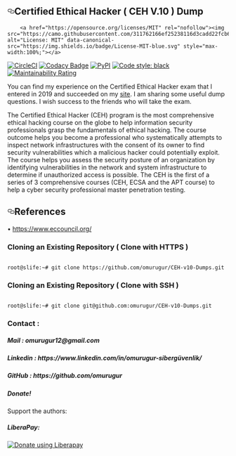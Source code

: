 <div class="Box-body">
        <article class="markdown-body entry-content p-5" itemprop="text"><h1><a id="user-content-birdwatcher" class="anchor" aria-hidden="true" href="#CEH-v10-Dumps"><svg class="octicon octicon-link" viewBox="0 0 16 16" version="1.1" width="16" height="16" aria-hidden="true"><path fill-rule="evenodd" d="M4 9h1v1H4c-1.5 0-3-1.69-3-3.5S2.55 3 4 3h4c1.45 0 3 1.69 3 3.5 0 1.41-.91 2.72-2 3.25V8.59c.58-.45 1-1.27 1-2.09C10 5.22 8.98 4 8 4H4c-.98 0-2 1.22-2 2.5S3 9 4 9zm9-3h-1v1h1c1 0 2 1.22 2 2.5S13.98 12 13 12H9c-.98 0-2-1.22-2-2.5 0-.83.42-1.64 1-2.09V6.25c-1.09.53-2 1.84-2 3.25C6 11.31 7.55 13 9 13h4c1.45 0 3-1.69 3-3.5S14.5 6 13 6z"></path></svg></a>Certified Ethical Hacker ( CEH V.10 ) Dump</h1>
<p>
        
        
        <a href="https://opensource.org/licenses/MIT" rel="nofollow"><img src="https://camo.githubusercontent.com/311762166ef25238116d3cadd22fcb6091edab98/68747470733a2f2f696d672e736869656c64732e696f2f62616467652f4c6963656e73652d4d49542d626c75652e737667" alt="License: MIT" data-canonical-src="https://img.shields.io/badge/License-MIT-blue.svg" style="max-width:100%;"></a>
<a href="https://circleci.com/gh/cleanunicorn/karl" rel="nofollow"><img src="https://camo.githubusercontent.com/333a79c46aa2f185b528b1ed28605c71396f75b4/68747470733a2f2f636972636c6563692e636f6d2f67682f636c65616e756e69636f726e2f6b61726c2f747265652f6d61737465722e7376673f7374796c653d736869656c64" alt="CircleCI" data-canonical-src="https://circleci.com/gh/cleanunicorn/karl/tree/master.svg?style=shield" style="max-width:100%;"></a>
<a href="https://www.codacy.com/app/lucadanielcostin/karl" rel="nofollow"><img src="https://camo.githubusercontent.com/425ca3b439010840d6472b8c8a816ac29fdb8c9b/68747470733a2f2f6170692e636f646163792e636f6d2f70726f6a6563742f62616467652f47726164652f3533626233626130656435303434373639386537373565646433393762616137" alt="Codacy Badge" data-canonical-src="https://api.codacy.com/project/badge/Grade/53bb3ba0ed50447698e775edd397baa7" style="max-width:100%;"></a>
<a href="https://pypi.org/project/karl/" rel="nofollow"><img src="https://camo.githubusercontent.com/424da119735be07ae2897e26d29bef883245cf29/68747470733a2f2f696d672e736869656c64732e696f2f707970692f762f6b61726c2e737667" alt="PyPI" data-canonical-src="https://img.shields.io/pypi/v/karl.svg" style="max-width:100%;"></a>
<a href="https://github.com/ambv/black"><img src="https://camo.githubusercontent.com/28a51fe3a2c05048d8ca8ecd039d6b1619037326/68747470733a2f2f696d672e736869656c64732e696f2f62616467652f636f64652532307374796c652d626c61636b2d3030303030302e737667" alt="Code style: black" data-canonical-src="https://img.shields.io/badge/code%20style-black-000000.svg" style="max-width:100%;"></a>
<a href="https://sonarcloud.io/dashboard?id=cleanunicorn_karl" rel="nofollow"><img src="https://camo.githubusercontent.com/e8d9b7ad53d0f16c91daeb1c346da0d3575f1eb9/68747470733a2f2f736f6e6172636c6f75642e696f2f6170692f70726f6a6563745f6261646765732f6d6561737572653f70726f6a6563743d636c65616e756e69636f726e5f6b61726c266d65747269633d7371616c655f726174696e67" alt="Maintainability Rating" data-canonical-src="https://sonarcloud.io/api/project_badges/measure?project=cleanunicorn_karl&amp;metric=sqale_rating" style="max-width:100%;"></a></p>

You can find my experience on the Certified Ethical Hacker exam that I entered in 2019 and succeeded on my <a href="https://www.justsecnow.com/ceh-nedir-ceh-nasil-alinir-certified-ethical-hacker/">site</a>. I am sharing some useful dump questions. I wish success to the friends who will take the exam.

The Certified Ethical Hacker (CEH) program is the most comprehensive ethical hacking course on the globe to help information security professionals grasp the fundamentals of ethical hacking. The course outcome helps you become a professional who systematically attempts to inspect network infrastructures with the consent of its owner to find security vulnerabilities which a malicious hacker could potentially exploit. The course helps you assess the security posture of an organization by identifying vulnerabilities in the network and system infrastructure to determine if unauthorized access is possible. The CEH is the first of a series of 3 comprehensive courses (CEH, ECSA and the APT course) to help a cyber security professional master penetration testing.

<h2><a id="user-content-configuration" class="anchor" aria-hidden="true" href="#References"><svg class="octicon octicon-link" viewBox="0 0 16 16" version="1.1" width="16" height="16" aria-hidden="true"><path fill-rule="evenodd" d="M4 9h1v1H4c-1.5 0-3-1.69-3-3.5S2.55 3 4 3h4c1.45 0 3 1.69 3 3.5 0 1.41-.91 2.72-2 3.25V8.59c.58-.45 1-1.27 1-2.09C10 5.22 8.98 4 8 4H4c-.98 0-2 1.22-2 2.5S3 9 4 9zm9-3h-1v1h1c1 0 2 1.22 2 2.5S13.98 12 13 12H9c-.98 0-2-1.22-2-2.5 0-.83.42-1.64 1-2.09V6.25c-1.09.53-2 1.84-2 3.25C6 11.31 7.55 13 9 13h4c1.45 0 3-1.69 3-3.5S14.5 6 13 6z"></path></svg></a>References</h2>

•	https://www.eccouncil.org/
</p>




<h3>Cloning an Existing Repository ( Clone with HTTPS )</h3>
<pre><code>
root@slife:~# git clone https://github.com/omurugur/CEH-v10-Dumps.git
</code></pre>
<h3>Cloning an Existing Repository ( Clone with SSH )</h3>
<pre><code>
root@slife:~# git clone git@github.com:omurugur/CEH-v10-Dumps.git
</code></pre>

<h3>Contact :</h3>

<h5>Mail : omurugur12@gmail.com </h5>

<h5>Linkedin  : https://www.linkedin.com/in/omurugur-sibergüvenlik/ </h5>

<h5>GitHub  : https://github.com/omurugur </h5>

<h5>Donate!</h5>
</p>
Support the authors:


<h5>LiberaPay:</h5>

<noscript><a href="https://liberapay.com/slife/donate"><img alt="Donate using Liberapay" src="https://liberapay.com/assets/widgets/donate.svg"></a></noscript>
